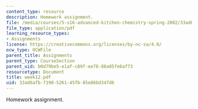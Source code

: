 ```yaml
---
content_type: resource
description: Homework assignment.
file: /media/courses/5-s16-advanced-kitchen-chemistry-spring-2002/33ad6afb7190526145fb85e86bd347d6_week12.pdf
file_type: application/pdf
learning_resource_types:
- Assignments
license: https://creativecommons.org/licenses/by-nc-sa/4.0/
ocw_type: OCWFile
parent_title: Assignments
parent_type: CourseSection
parent_uid: b0d79be5-e1af-c89f-ee76-86a05fe6af73
resourcetype: Document
title: week12.pdf
uid: 33ad6afb-7190-5261-45fb-85e86bd347d6
---
```

Homework assignment.
